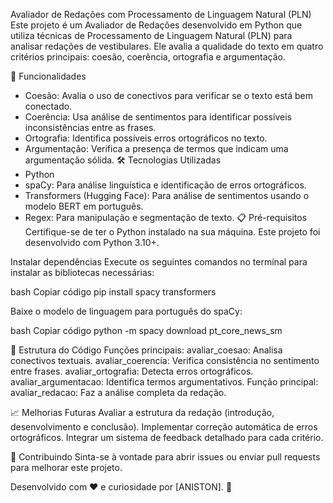 Avaliador de Redações com Processamento de Linguagem Natural (PLN)
Este projeto é um Avaliador de Redações desenvolvido em Python que utiliza técnicas de Processamento de Linguagem Natural (PLN) para analisar redações de vestibulares. Ele avalia a qualidade do texto em quatro critérios principais: coesão, coerência, ortografia e argumentação.

🚀 Funcionalidades
- Coesão: Avalia o uso de conectivos para verificar se o texto está bem conectado.
- Coerência: Usa análise de sentimentos para identificar possíveis inconsistências entre as frases.
- Ortografia: Identifica possíveis erros ortográficos no texto.
- Argumentação: Verifica a presença de termos que indicam uma argumentação sólida.
🛠️ Tecnologias Utilizadas
- Python
- spaCy: Para análise linguística e identificação de erros ortográficos.
- Transformers (Hugging Face): Para análise de sentimentos usando o modelo BERT em português.
- Regex: Para manipulação e segmentação de texto.
📋 Pré-requisitos
Certifique-se de ter o Python instalado na sua máquina. Este projeto foi desenvolvido com Python 3.10+.

Instalar dependências
Execute os seguintes comandos no terminal para instalar as bibliotecas necessárias:

bash
Copiar código
pip install spacy transformers

Baixe o modelo de linguagem para português do spaCy:

bash
Copiar código
python -m spacy download pt_core_news_sm


📂 Estrutura do Código
Funções principais:
avaliar_coesao: Analisa conectivos textuais.
avaliar_coerencia: Verifica consistência no sentimento entre frases.
avaliar_ortografia: Detecta erros ortográficos.
avaliar_argumentacao: Identifica termos argumentativos.
Função principal:
avaliar_redacao: Faz a análise completa da redação.

📈 Melhorias Futuras
Avaliar a estrutura da redação (introdução, desenvolvimento e conclusão).
Implementar correção automática de erros ortográficos.
Integrar um sistema de feedback detalhado para cada critério.

🤝 Contribuindo
Sinta-se à vontade para abrir issues ou enviar pull requests para melhorar este projeto.

Desenvolvido com ❤️ e curiosidade por [ANISTON]. 🚀
